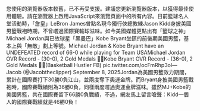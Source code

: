 您使用的瀏覽器版本較舊，已不再受支援。建議您更新瀏覽器版本，以獲得最佳使用體驗。請在瀏覽器上啟用JavaScript來瀏覽頁面中的所有內容。日前籃球名人堂活動時，「詹皇」LeBron James曾點名現今獨行俠總教練Jason Kidd身披美國男籃戰袍時期，不曾嚐過國際賽輸球滋味。如今美國媒體更點出有「籃球之神」Michael Jordan與已故球星「黑曼巴」Kobe Bryant坐鎮的前後期美國男籃，基本上與「無敵」劃上等號。Michael Jordan & Kobe Bryant have an UNDEFEATED record of 66-0 while playing for Team USAMichael Jordan OVR Record - (30-0), 2 Gold Medals 🥇🥇Kobe Bryant OVR Record - (36-0), 2 Gold Medals 🥇🥇(Basketball Hustler FB) pic.twitter.com/ocFmRhp3ol— Jacob (@Jacobtheclipper) September 8, 2025Jordan為美國男籃效力期間，累計在國際賽打下30勝0負江山，並兩度奪下奧運金牌。而Bryant身披美國男籃戰袍時，國際賽戰績則為36勝0負，同樣兩度嚐過奧運金牌滋味。雖然MJ+Kobe的美國男籃，共在國際賽留下66勝0負戰績，不過，網友馬上留言嗆聲：Kidd一個人的國際賽戰績就是46勝0負！